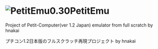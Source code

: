 ﻿![PetitEmu0.30](https://raw.github.com/hnakai0909/PetitEmu/master/petitemu1_gui/petitemu48.png "PetitEmu0.30")PetitEmu
========

Project of Petit-Computer(ver 1.2 Japan) emulator from full scratch by hnakai

プチコン1.2日本版のフルスクラッチ再現プロジェクト by hnakai
